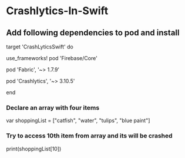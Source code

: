 # Crashlytics-In-Swift

## Add following dependencies to pod and install
target 'CrashLyticsSwift' do

  use_frameworks!
  pod 'Firebase/Core'
  
  pod 'Fabric', '~> 1.7.9'
  
  pod 'Crashlytics', '~> 3.10.5'

end
### Declare an array with four items
  var shoppingList = ["catfish", "water", "tulips", "blue paint"]
### Try to access 10th item from array and its will be crashed
  print(shoppingList[10])

